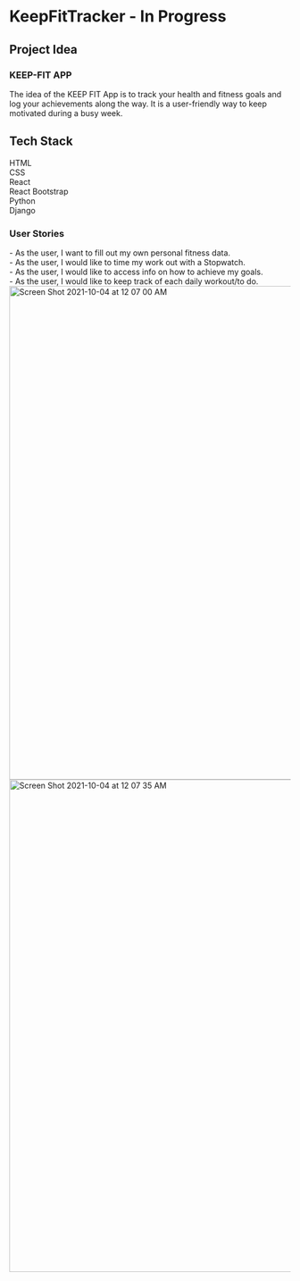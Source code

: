# KeepFitTracker - In Progress

<h2>Project Idea</h2>
<h3>KEEP-FIT APP</h3>

The idea of the KEEP FIT App is to track your health and fitness goals and log your achievements along the way. It is a user-friendly way to keep motivated during a busy week. 

<h2>Tech Stack</h2>
HTML </br>
CSS </br>
React </br>
React Bootstrap </br>
Python </br>
Django </br>


<h3>User Stories</h3>
- As the user, I want to fill out my own personal fitness data. </br> 
- As the user, I would like to time my work out with a Stopwatch. </br>
- As the user, I would like to access info on how to achieve my goals. </br>
- As the user, I would like to keep track of each daily workout/to do.  </br>



<img width="884" alt="Screen Shot 2021-10-04 at 12 07 00 AM" src="https://user-images.githubusercontent.com/86509310/135791327-017b10a3-5ff5-4555-8e0f-a3b27dda53f5.png">

<img width="882" alt="Screen Shot 2021-10-04 at 12 07 35 AM" src="https://user-images.githubusercontent.com/86509310/135791362-6a0e6d53-d844-496f-aac8-9dc5460310c3.png">




